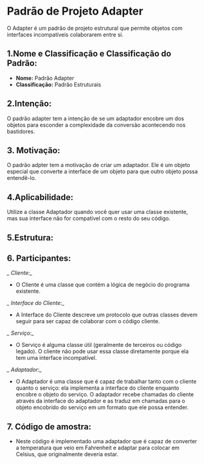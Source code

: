 # Padrão de Projeto Adapter
O Adapter é um padrão de projeto estrutural que permite objetos com interfaces incompatíveis colaborarem entre si.
## 1.Nome e Classificação e Classificação do Padrão:
* **Nome:** Padrão Adapter
* **Classificação:** Padrão Estruturais
## 2.Intenção:
O padrão adapter tem a intenção de se um adaptador encobre um dos objetos para esconder a complexidade da conversão acontecendo nos bastidores.
## 3. Motivação:
O padrão adpter tem a motivação de criar um adaptador. Ele é um objeto especial que converte a interface de um objeto para que outro objeto possa entendê-lo.
## 4.Aplicabilidade:
Utilize a classe Adaptador quando você quer usar uma classe existente, mas sua interface não for compatível com o resto do seu código.
## 5.Estrutura:



## 6. Participantes:
*_ Cliente:_*

* O Cliente é uma classe que contém a lógica de negócio do programa existente.

*_ Interface do Cliente:_*

* A Interface do Cliente descreve um protocolo que outras classes devem seguir para ser capaz de colaborar com o código cliente.

*_ Serviço:_*

* O Serviço é alguma classe útil (geralmente de terceiros ou código legado). O cliente não pode usar essa classe diretamente porque ela tem uma interface incompatível.

*_ Adaptador:_*

* O Adaptador é uma classe que é capaz de trabalhar tanto com o cliente quanto o serviço: ela implementa a interface do cliente enquanto encobre o objeto do serviço. O adaptador recebe chamadas do cliente através da interface do adaptador e as traduz em chamadas para o objeto encobrido do serviço em um formato que ele possa entender.


## 7. Código de amostra:
* Neste código é implementado uma adaptador que é capaz de converter a temperatura que veio em Fahrenheit e adaptar para colocar em Celsius, que originalmente deveria estar.
